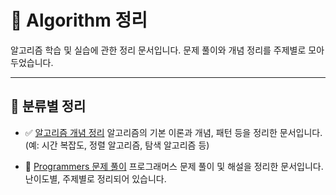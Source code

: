 # 📘 Algorithm 정리

알고리즘 학습 및 실습에 관한 정리 문서입니다.
문제 풀이와 개념 정리를 주제별로 모아두었습니다.

---

## 📂 분류별 정리

* ✅ [알고리즘 개념 정리](./개념/알고리즘)
  알고리즘의 기본 이론과 개념, 패턴 등을 정리한 문서입니다.
  (예: 시간 복잡도, 정렬 알고리즘, 탐색 알고리즘 등)

* 🧪 [Programmers 문제 풀이](./문제풀이/Programmers)
  프로그래머스 문제 풀이 및 해설을 정리한 문서입니다.
  난이도별, 주제별로 정리되어 있습니다.
